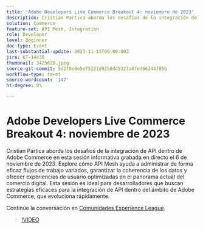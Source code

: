 ```yaml
---
title: 'Adobe Developers Live Commerce Breakout 4: noviembre de 2023'
description: Cristian Partica aborda los desafíos de la integración de API dentro de Adobe Commerce en esta sesión informativa grabada en directo el 6 de noviembre de 2023. Explore cómo API Mesh ayuda a administrar de forma eficaz flujos de trabajo variados, garantizar la coherencia de los datos y ofrecer experiencias de usuario optimizadas en el panorama actual del comercio digital. Esta sesión es ideal para desarrolladores que buscan estrategias eficaces para la integración de API dentro del ámbito de Adobe Commerce, que evoluciona rápidamente.
solution: Commerce
feature-set: API Mesh, Integration
role: Developer
level: Beginner
doc-type: Event
last-substantial-update: 2023-11-15T00:00:00Z
jira: KT-14430
thumbnail: 3425628.jpeg
source-git-commit: 5d2f0e8e5e75221d9250d45327a8fed66244785b
workflow-type: tm+mt
source-wordcount: '147'
ht-degree: 0%

---
```



# Adobe Developers Live Commerce Breakout 4: noviembre de 2023

Cristian Partica aborda los desafíos de la integración de API dentro de Adobe Commerce en esta sesión informativa grabada en directo el 6 de noviembre de 2023. Explore cómo API Mesh ayuda a administrar de forma eficaz flujos de trabajo variados, garantizar la coherencia de los datos y ofrecer experiencias de usuario optimizadas en el panorama actual del comercio digital. Esta sesión es ideal para desarrolladores que buscan estrategias eficaces para la integración de API dentro del ámbito de Adobe Commerce, que evoluciona rápidamente.

Continúe la conversación en [Comunidades Experience League](https://adobe.ly/3ttN8tz).

>[!VIDEO](https://video.tv.adobe.com/v/3425628/?learn=on)
